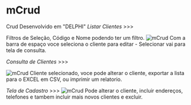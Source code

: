 # mCrud
  Crud Desenvolvido em "DELPHI"
*Listar Clientes* >>>


Filtros de Seleção, Código e Nome podendo ter um filtro.
![mCrud](https://user-images.githubusercontent.com/84293353/176059333-1e4b4816-f53e-4e83-bc58-ef7283a2ac97.png)
Com a barra de espaço voce seleciona o cliente para editar - Selecionar vai para tela de consulta.



*Consulta de Clientes* >>>


![mCrud](https://user-images.githubusercontent.com/84293353/176059504-cec6a27c-0c5b-48d6-b6c4-f0d0e6261dc9.png)
Cliente selecionado, voce pode alterar o cliente, exportar a lista para o EXCEL em CSV, ou imprimir um relatorio. 



*Tela de Cadastro* >>>
![mCrud](https://user-images.githubusercontent.com/84293353/176059587-d189dbea-e11b-4721-824c-80e0b716f5ba.png)
Pode alterar o cliente, incluir endereços, telefones e tambem incluir mais novos clientes e excluir.



